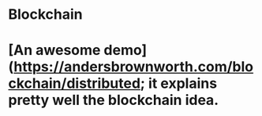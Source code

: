 # Blockchain
# [An awesome demo](https://andersbrownworth.com/blockchain/distributed; it explains pretty well the blockchain idea.
